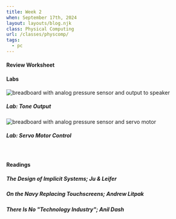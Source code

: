 ```yaml
---
title: Week 2
when: September 17th, 2024
layout: layouts/blog.njk
class: Physical Computing
url: /classes/physcomp/
tags:
  - pc
---
```

#### Review Worksheet

#### Labs

<div class="img-div">

<div class="img-cont">
  <img class="blog-img" alt="breadboard with analog pressure sensor and output to speaker" src="https://cdn.glitch.global/d7ac8ce9-d6b5-4915-b92c-e6f0bf0d0c29/IMG_3397.JPG?v=1727127389390">
  <h5>
    Lab: Tone Output
  </h5>
  </div>
  <div class="img-cont">
<img class="blog-img" alt="breadboard with analog pressure sensor and servo motor" src="https://cdn.glitch.global/d7ac8ce9-d6b5-4915-b92c-e6f0bf0d0c29/IMG_3401.gif?v=1727127382410">
<h5>
    Lab: Servo Motor Control
  </h5>
     </div>
  </div><br>

#### Readings

##### <i>The Design of Implicit Systems;</i> Ju & Leifer
##### <i>On the Navy Replacing Touchscreens;</i> Andrew Litpak
##### <i>There Is No "Technology Industry";</i> Anil Dash
